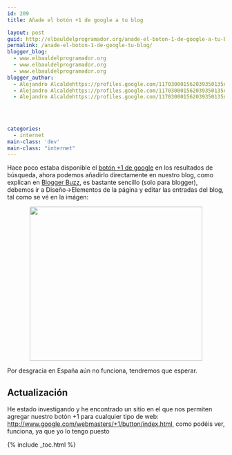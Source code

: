 ```yaml
---
id: 209
title: Añade el botón +1 de google a tu blog

layout: post
guid: http://elbauldelprogramador.org/anade-el-boton-1-de-google-a-tu-blog/
permalink: /anade-el-boton-1-de-google-tu-blog/
blogger_blog:
  - www.elbauldelprogramador.org
  - www.elbauldelprogramador.org
  - www.elbauldelprogramador.org
blogger_author:
  - Alejandro Alcaldehttps://profiles.google.com/117030001562039350135noreply@blogger.com
  - Alejandro Alcaldehttps://profiles.google.com/117030001562039350135noreply@blogger.com
  - Alejandro Alcaldehttps://profiles.google.com/117030001562039350135noreply@blogger.com

  
  
  
categories:
  - internet
main-class: 'dev'
main-class: "internet"
---
```

<div class="icoso">
</div>

Hace poco estaba disponible el [botón +1 de google][1] en los resultados de búsqueda, ahora podemos añadirlo directamente en nuestro blog, como explican en [Blogger Buzz][2], es bastante sencillo (solo para blogger), debemos ir a Diseño->Elementos de la página y editar las entradas del blog, tal como se vé en la imágen:

  
<!--ad-->

<div class="separator" style="clear: both; text-align: center;">
  <a href="https://2.bp.blogspot.com/-ZD5XWGYTb-Y/TeZyB5w_XEI/AAAAAAAAAdU/AC4o9KId85w/s400/ConfigureGadget.jpg" imageanchor="1" style="margin-left:1em; margin-right:1em"><img border="0" height="356" width="400" src="https://2.bp.blogspot.com/-ZD5XWGYTb-Y/TeZyB5w_XEI/AAAAAAAAAdU/AC4o9KId85w/s400/ConfigureGadget.jpg" /></a>
</div>

Por desgracia en España aún no funciona, tendremos que esperar.

## Actualización

He estado investigando y he encontrado un sitio en el que nos permiten agregar nuestro botón +1 para cualquier tipo de web: <http://www.google.com/webmasters/+1/button/index.html>, como podéis ver, funciona, ya que yo lo tengo puesto  




 [1]: https://elbauldelprogramador.com/boton-1-de-google-ya-disponible-en/
 [2]: http://buzz.blogger.com/2011/06/add-1-button-to-your-blog.html

{% include _toc.html %}
